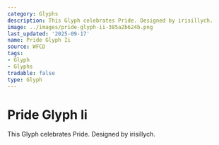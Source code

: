 ```yaml
---
category: Glyphs
description: This Glyph celebrates Pride. Designed by irisillych.
image: ../images/pride-glyph-ii-385a2b624b.png
last_updated: '2025-09-17'
name: Pride Glyph Ii
source: WFCD
tags:
- Glyph
- Glyphs
tradable: false
type: Glyph
---
```


# Pride Glyph Ii

This Glyph celebrates Pride. Designed by irisillych.

